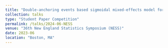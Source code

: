 ```yaml
---
title: "Double-anchoring events based sigmoidal mixed-effects model for Alzheimer’s disease progression."
collection: talks
type: "Student Paper Competition"
permalink: /talks/2024-06-NESS
venue: "36th New England Statistics Symposium (NESS)"
date: 2023-06
location: "Boston, MA"
---
```


